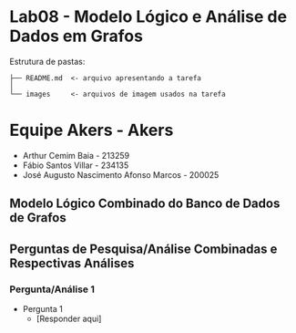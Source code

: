 # Lab08 - Modelo Lógico e Análise de Dados em Grafos
Estrutura de pastas:
```
├── README.md  <- arquivo apresentando a tarefa
│
└── images     <- arquivos de imagem usados na tarefa
```
# Equipe Akers - Akers
* Arthur Cemim Baia -  213259
* Fábio Santos Villar - 234135
* José Augusto Nascimento Afonso Marcos - 200025
## Modelo Lógico Combinado do Banco de Dados de Grafos
## Perguntas de Pesquisa/Análise Combinadas e Respectivas Análises
### Pergunta/Análise 1
  * Pergunta 1
    * [Responder aqui]
